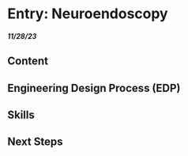 # Entry: Neuroendoscopy
##### 11/28/23

## Content 

## Engineering Design Process (EDP)


## Skills 


## Next Steps

